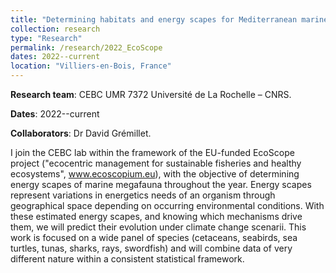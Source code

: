 ```yaml
---
title: "Determining habitats and energy scapes for Mediterranean marine megafauna"
collection: research
type: "Research"
permalink: /research/2022_EcoScope
dates: 2022--current
location: "Villiers-en-Bois, France"
---
```


**Research team**: CEBC UMR 7372 Université de La Rochelle – CNRS. 

**Dates**: 2022--current

**Collaborators**: Dr David Grémillet. 

I join the CEBC lab within the framework of the EU-funded EcoScope project ("ecocentric management for sustainable fisheries and healthy ecosystems", www.ecoscopium.eu), with the objective of determining energy scapes of marine megafauna throughout the year. Energy scapes represent variations in energetics needs of an organism through geographical space depending on occurring environmental conditions. With these estimated energy scapes, and knowing which mechanisms drive them, we will predict their evolution under climate change scenarii. This work is focused on a wide panel of species (cetaceans, seabirds, sea turtles, tunas, sharks, rays, swordfish) and will combine data of very different nature within a consistent statistical framework. 
